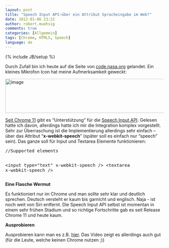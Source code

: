 ```yaml
---
layout: post
title: "Speech Input API–über ein Attribut Spracheingabe im Web?"
date: 2012-01-06 23:22
author: robert.muehsig
comments: true
categories: [Allgemein]
tags: [Chrome, HTML5, Speech]
language: de
---
```

{% include JB/setup %}
<p>Durch Zufall bin ich heute auf die Seite von <a href="http://code.nasa.gov/">code.nasa.org</a> gelandet. Ein kleines Mikrofon Icon hat meine Aufmerksamkeit geweckt:</p> <p><a href="{{BASE_PATH}}/assets/wp-images/image1435.png"><img style="background-image: none; border-bottom: 0px; border-left: 0px; padding-left: 0px; padding-right: 0px; display: inline; border-top: 0px; border-right: 0px; padding-top: 0px" title="image" border="0" alt="image" src="{{BASE_PATH}}/assets/wp-images/image_thumb613.png" width="535" height="109"></a></p> <p><a href="http://www.thechromesource.com/how-to-demo-chrome-11s-speech-recognition-feature/">Seit Chrome 11</a> gibt es “Unterstützung” für die <a href="http://lists.w3.org/Archives/Public/public-xg-htmlspeech/2011Feb/att-0020/api-draft.html">Speech Input API</a>. Gelesen hatte ich davon, allerdings hatte ich mir die Integration komplex vorgestellt. Sehr zur Überraschung ist die Implementierung allerdings sehr einfach – über das Attribut “<strong>x-webkit-speech</strong>” (später soll es einfach nur “speech” sein). Das ganze soll für Input und Textarea Elemente funktionieren:</p> <div style="padding-bottom: 0px; margin: 0px; padding-left: 0px; padding-right: 0px; display: inline; float: none; padding-top: 0px" id="scid:812469c5-0cb0-4c63-8c15-c81123a09de7:e9f3395b-697b-468e-b7a0-9cedbf101fd8" class="wlWriterEditableSmartContent"><pre name="code" class="xml">//Supported elements

&lt;input type="text" x-webkit-speech /&gt;
&lt;textarea x-webkit-speech /&gt;</pre></div>
<p><strong>Eine Flasche Wermut</strong></p>
<p>Es funktioniert nur im Chrome und man sollte sehr klar und deutlich sprechen. Deutsch versteht er kaum bis garnicht und englisch. Naja - ist noch weit von Siri entfernt. Die Speech Input API selbst ist momentan in einem sehr frühen Stadium und so richtige Fortschritte gab es seit Release Chrome 11 und heute kaum. </p>
<p><strong>Ausprobieren</strong></p>
<p>Ausprobieren kann man es z.B. <a href="http://slides.html5rocks.com/#speech-input">hier</a>. Das Video zeigt es allerdings auch gut (für die Leute, welche keinen Chrome nutzen ;))</p>
<div style="padding-bottom: 0px; margin: 0px; padding-left: 0px; padding-right: 0px; display: inline; float: none; padding-top: 0px" id="scid:5737277B-5D6D-4f48-ABFC-DD9C333F4C5D:e6012883-765f-4897-8a29-4597cdd03de0" class="wlWriterEditableSmartContent"><div><object width="448" height="252"><param name="movie" value="http://www.youtube.com/v/i225WaqV8tM?hl=en&amp;hd=1"></param><embed src="http://www.youtube.com/v/i225WaqV8tM?hl=en&amp;hd=1" type="application/x-shockwave-flash" width="448" height="252"></embed></object></div></div>

